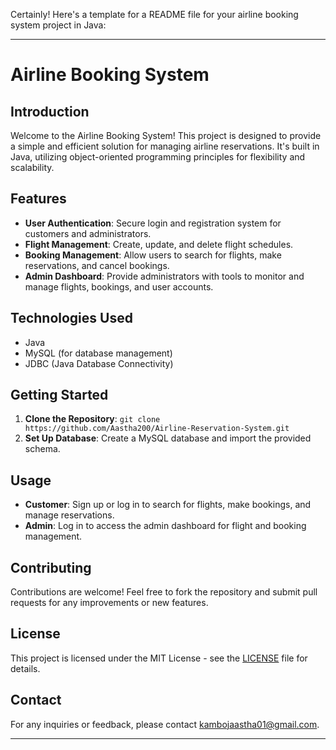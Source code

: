 Certainly! Here's a template for a README file for your airline booking system project in Java:

---

# Airline Booking System

## Introduction
Welcome to the Airline Booking System! This project is designed to provide a simple and efficient solution for managing airline reservations. It's built in Java, utilizing object-oriented programming principles for flexibility and scalability.

## Features
- **User Authentication**: Secure login and registration system for customers and administrators.
- **Flight Management**: Create, update, and delete flight schedules.
- **Booking Management**: Allow users to search for flights, make reservations, and cancel bookings.
- **Admin Dashboard**: Provide administrators with tools to monitor and manage flights, bookings, and user accounts.

## Technologies Used
- Java
- MySQL (for database management)
- JDBC (Java Database Connectivity)


## Getting Started
1. **Clone the Repository**: `git clone https://github.com/Aastha200/Airline-Reservation-System.git`
2. **Set Up Database**: Create a MySQL database and import the provided schema.


## Usage
- **Customer**: Sign up or log in to search for flights, make bookings, and manage reservations.
- **Admin**: Log in to access the admin dashboard for flight and booking management.

## Contributing
Contributions are welcome! Feel free to fork the repository and submit pull requests for any improvements or new features.

## License
This project is licensed under the MIT License - see the [LICENSE](LICENSE) file for details.

## Contact
For any inquiries or feedback, please contact kambojaastha01@gmail.com.

---

